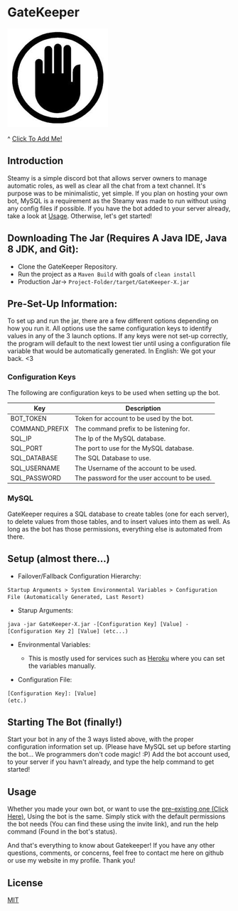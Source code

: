 # GateKeeper

[![Pulse](https://github.com/WesternPine/GateKeeper/blob/master/Gatekeeper.jpg?raw=true)](https://discordapp.com/api/oauth2/authorize?client_id=486363405020561428&permissions=268520512&scope=bot)

^ [Click To Add Me!](https://discordapp.com/api/oauth2/authorize?client_id=486363405020561428&permissions=268520512&scope=bot)

## Introduction

Steamy is a simple discord bot that allows server owners to manage automatic roles, as well as clear all the chat from a text channel. It's purpose was to be minimalistic, yet simple. If you plan on hosting your own bot, MySQL is a requirement as the Steamy was made to run without using any config files if possible. If you have the bot added to your server already, take a look at [Usage](https://github.com/WesternPine/Steamy#usage). Otherwise, let's get started!

## Downloading The Jar (Requires A Java IDE, Java 8 JDK, and Git):

  - Clone the GateKeeper Repository.
  - Run the project as a `Maven Build` with goals of `clean install`
  - Production Jar-> `Project-Folder/target/GateKeeper-X.jar`
  
## Pre-Set-Up Information:

To set up and run the jar, there are a few different options depending on how you run it. All options use the same configuration keys to identify values in any of the 3 launch options. If any keys were not set-up correctly, the program will default to the next lowest tier until using a configuration file variable that would be automatically generated. In English: We got your back. <3

### Configuration Keys

The following are configuration keys to be used when setting up the bot.

| Key | Description |
|-----|-------------|
| BOT_TOKEN | Token for account to be used by the bot. |
| COMMAND_PREFIX | The command prefix to be listening for. |
| SQL_IP | The Ip of the MySQL database. |
| SQL_PORT | The port to use for the MySQL database. |
| SQL_DATABASE | The SQL Database to use. |
| SQL_USERNAME | The Username of the account to be used. |
| SQL_PASSWORD | The password for the user account to be used. |

### MySQL

GateKeeper requires a SQL database to create tables (one for each server), to delete values from those tables, and to insert values into them as well. As long as the bot has those permissions, everything else is automated from there.

## Setup (almost there...)

  - Failover/Fallback Configuration Hierarchy: 
  
```
Startup Arguments > System Environmental Variables > Configuration File (Automatically Generated, Last Resort)
```

  - Starup Arguments:
  
```
java -jar GateKeeper-X.jar -[Configuration Key] [Value] -[Configuration Key 2] [Value] (etc...)
```

  - Environmental Variables:

    - This is mostly used for services such as [Heroku](https://heroku.com) where you can set the variables manually. 

  - Configuration File:
  
```
[Configuration Key]: [Value]
(etc.)
```

## Starting The Bot (finally!)

Start your bot in any of the 3 ways listed above, with the proper configuration information set up. (Please have MySQL set up before starting the bot... We programmers don't code magic! :P) Add the bot account used, to your server if you havn't already, and type the help command to get started!


## Usage

Whether you made your own bot, or want to use the [pre-existing one (Click Here)](https://discordapp.com/api/oauth2/authorize?client_id=486363405020561428&permissions=268520512&scope=bot), Using the bot is the same. Simply stick with the default permissions the bot needs (You can find these using the invite link), and run the help command (Found in the bot's status).

And that's everything to know about Gatekeeper! If you have any other questions, comments, or concerns, feel free to contact me here on github or use my website in my profile. Thank you!

License
----

[MIT](https://choosealicense.com/)


